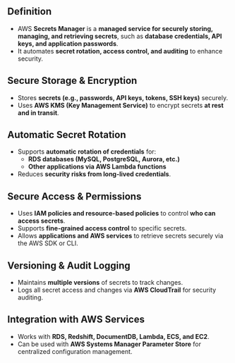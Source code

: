 ## **Definition**

- AWS **Secrets Manager** is a **managed service for securely storing, managing, and retrieving secrets**, such as **database credentials, API keys, and application passwords**.
- It automates **secret rotation, access control, and auditing** to enhance security.

## **Secure Storage & Encryption**

- Stores **secrets (e.g., passwords, API keys, tokens, SSH keys)** securely.
- Uses **AWS KMS (Key Management Service)** to encrypt secrets **at rest and in transit**.

## **Automatic Secret Rotation**

- Supports **automatic rotation of credentials** for:
    - **RDS databases (MySQL, PostgreSQL, Aurora, etc.)**
    - **Other applications via AWS Lambda functions**
- Reduces **security risks from long-lived credentials**.

## **Secure Access & Permissions**

- Uses **IAM policies and resource-based policies** to control **who can access secrets**.
- Supports **fine-grained access control** to specific secrets.
- Allows **applications and AWS services** to retrieve secrets securely via the AWS SDK or CLI.

## **Versioning & Audit Logging**

- Maintains **multiple versions** of secrets to track changes.
- Logs all secret access and changes via **AWS CloudTrail** for security auditing.

## **Integration with AWS Services**

- Works with **RDS, Redshift, DocumentDB, Lambda, ECS, and EC2**.
- Can be used with **AWS Systems Manager Parameter Store** for centralized configuration management.
